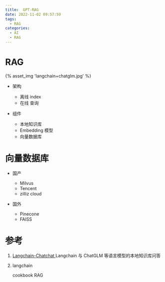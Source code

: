 ```yaml
---
title:  GPT-RAG
date: 2022-11-02 09:57:59
tags:
  - RAG
categories: 
  - AI
  - RAG  
---
```


<p></p>
<!-- more -->

# RAG
{% asset_img 'langchain+chatglm.jpg' %}

+ 架构
  - 离线 index
  - 在线 查询
  
+ 组件
  + 本地知识库
  + Embedding 模型
  + 向量数据库



# 向量数据库

+ 国产
  - Milvus
  - Tencent 
  - zilliz cloud

+ 国外
  - Pinecone
  - FAISS
  
  

# 参考
1. [Langchain-Chatchat ](https://github.com/chatchat-space/Langchain-Chatchat)
   Langchain 与 ChatGLM 等语言模型的本地知识库问答

2. langchain

   cookbook RAG